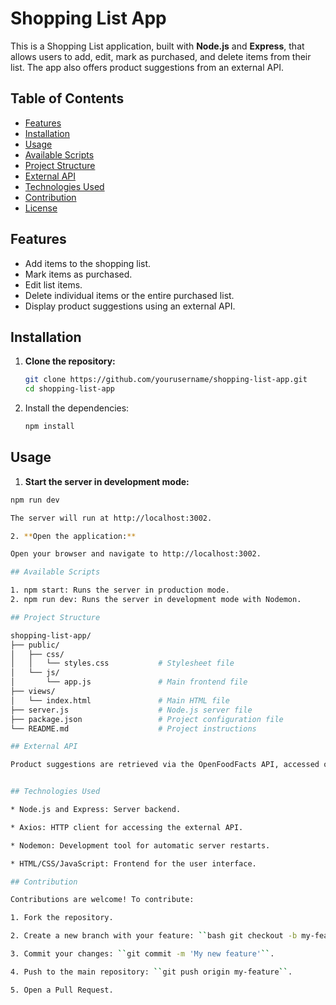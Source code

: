 # Shopping List App

This is a Shopping List application, built with **Node.js** and **Express**, that allows users to add, edit, mark as purchased, and delete items from their list. The app also offers product suggestions from an external API.

## Table of Contents

- [Features](#features)
- [Installation](#installation)
- [Usage](#usage)
- [Available Scripts](#available-scripts)
- [Project Structure](#project-structure)
- [External API](#external-api)
- [Technologies Used](#technologies-used)
- [Contribution](#contribution)
- [License](#license)

## Features

- Add items to the shopping list.
- Mark items as purchased.
- Edit list items.
- Delete individual items or the entire purchased list.
- Display product suggestions using an external API.

## Installation

1. **Clone the repository:**

   ```bash
   git clone https://github.com/yourusername/shopping-list-app.git
   cd shopping-list-app
   
2. Install the dependencies:
    ```bash
   npm install

## Usage
 1. **Start the server in development mode:**
  ```bash
npm run dev

The server will run at http://localhost:3002.

2. **Open the application:**

Open your browser and navigate to http://localhost:3002.

## Available Scripts

1. npm start: Runs the server in production mode.
2. npm run dev: Runs the server in development mode with Nodemon.

## Project Structure

shopping-list-app/
├── public/
│   ├── css/
│   │   └── styles.css           # Stylesheet file
│   └── js/
│       └── app.js               # Main frontend file
├── views/
│   └── index.html               # Main HTML file
├── server.js                    # Node.js server file
├── package.json                 # Project configuration file
└── README.md                    # Project instructions

## External API

Product suggestions are retrieved via the OpenFoodFacts API, accessed on the server using Axios. The base URL is https://world.openfoodfacts.org/api/v0/product.


## Technologies Used

* Node.js and Express: Server backend.

* Axios: HTTP client for accessing the external API.

* Nodemon: Development tool for automatic server restarts.

* HTML/CSS/JavaScript: Frontend for the user interface.

## Contribution

Contributions are welcome! To contribute:

1. Fork the repository.

2. Create a new branch with your feature: ``bash git checkout -b my-feature.``

3. Commit your changes: ``git commit -m 'My new feature'``.

4. Push to the main repository: ``git push origin my-feature``.

5. Open a Pull Request.

  

 
 
